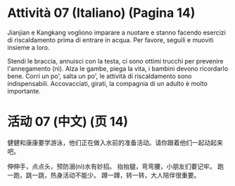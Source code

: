 
# Attività 07 (Italiano) (Pagina 14)

Jianjian e Kangkang vogliono imparare a nuotare e stanno facendo esercizi di riscaldamento prima di entrare in acqua. Per favore, seguili e muoviti insieme a loro.

Stendi le braccia, annuisci con la testa, ci sono ottimi trucchi per prevenire l'annegamento (nì).
Alza le gambe, piega la vita, i bambini devono ricordarlo bene.
Corri un po', salta un po', le attività di riscaldamento sono indispensabili.
Accovacciati, girati, la compagnia di un adulto è molto importante.

# 活动 07 (中文) (页 14)

健健和康康要学游泳，他们正在做入水前的准备活动。请你跟着他们一起动起来吧。

伸伸手，点点头，预防溺(nì)水有妙招。
抬抬腿，弯弯腰，小朋友们要记牢。
跑一跑，跳一跳，热身活动不能少。
蹲一蹲，转一转，大人陪伴很重要。